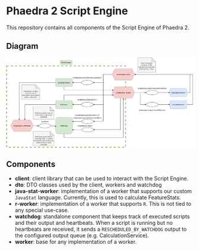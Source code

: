# Phaedra 2 Script Engine

This repository contains all components of the Script Engine of Phaedra 2.

## Diagram

![](.github/diagrams/overview.png)

## Components

- **client**: client library that can be used to interact with the Script
  Engine.
- **dto**: DTO classes used by the client, workers and watchdog
- **java-stat-worker**: implementation of a worker that supports our custom `JavaStat` language. Currently, this is used to calculate FeatureStats.
- **r-worker**: implementation of a worker that supports `R`. This is not tied
  to any special use-case.
- **watchdog**: standalone component that keeps track of executed scripts and
  their output and heartbeats. When a script is running but no heartbeats are
  received, it sends a `RESCHEDULED_BY_WATCHDOG` output to the configured output
  queue (e.g. CalculationService).
- **worker**: base for any implementation of a worker.

